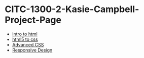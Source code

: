 # CITC-1300-2-Kasie-Campbell-Project-Page

<ul>
    <li><a href="intro_to_html/index.html" target="_blank">intro to html</a></li>
    <li><a href="html5_to_css/index.html" target="_blank"> html5 to css</a></li>
      <li><a href="adv_css/index.html" target="_blank"> Advanced CSS</a></li>
       <li><a href="responsive_design/index.html" target="_blank"> Responsive Design</a></li>
</ul>
